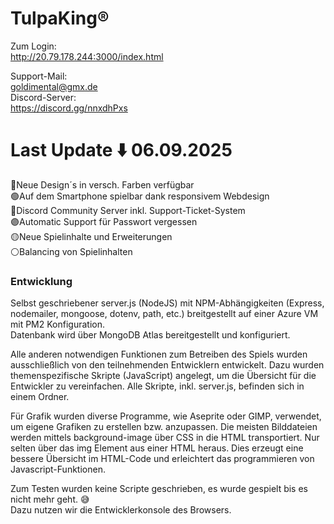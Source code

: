 # TulpaKing®
Zum Login: <br>
http://20.79.178.244:3000/index.html

Support-Mail:<br>
goldimental@gmx.de <br>
Discord-Server:<br>
https://discord.gg/nnxdhPxs<br>

# Last Update ⬇️ 06.09.2025

🔴Neue Design´s in versch. Farben verfügbar<br>
🟢Auf dem Smartphone spielbar dank responsivem Webdesign<br>
🔵Discord Community Server inkl. Support-Ticket-System<br>
🟣Automatic Support für Passwort vergessen<br>
🟡Neue Spielinhalte und Erweiterungen<br>
⚪Balancing von Spielinhalten<br>

### Entwicklung
Selbst geschriebener server.js (NodeJS) mit NPM-Abhängigkeiten (Express, nodemailer, mongoose, dotenv, path, etc.) breitgestellt auf einer Azure VM mit PM2 Konfiguration.<br>
Datenbank wird über MongoDB Atlas bereitgestellt und konfiguriert.<br>

Alle anderen notwendigen Funktionen zum Betreiben des Spiels wurden ausschließlich von den teilnehmenden Entwicklern entwickelt. Dazu wurden themenspezifische Skripte (JavaScript) angelegt, um die Übersicht für die Entwickler zu vereinfachen.
Alle Skripte, inkl. server.js, befinden sich in einem Ordner.

Für Grafik wurden diverse Programme, wie Aseprite oder GIMP, verwendet, um eigene Grafiken zu erstellen bzw. anzupassen.
Die meisten Bilddateien werden mittels background-image über CSS in die HTML transportiert. Nur selten über das img Element aus einer HTML heraus. Dies erzeugt eine bessere Übersicht im HTML-Code und erleichtert das programmieren von Javascript-Funktionen.

Zum Testen wurden keine Scripte geschrieben, es wurde gespielt bis es nicht mehr geht. 😅<br>
Dazu nutzen wir die Entwicklerkonsole des Browsers.